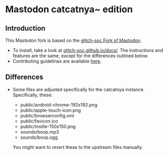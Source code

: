 # Mastodon catcatnya~ edition

## Introduction

This Mastodon fork is based on the [glitch-soc Fork of Mastodon](https://github.com/glitch-soc/mastodon).

- To install, take a look at [glitch-soc.github.io/docs/](https://glitch-soc.github.io/docs/). The instructions and features are the same, except for the differences outlined below.
- Contributing guidelines are available [here](CONTRIBUTING.md).

## Differences

- Some files are adjusted specifically for the catcatnya instance. Specifically, these:
  - public/android-chrome-192x192.png
  - public/apple-touch-icon.png
  - public/browserconfig.xml
  - public/favicon.ico
  - public/mstile-150x150.png
  - sounds/boop.mp3
  - sounds/boop.ogg
  
  You might want to revert these to the upstream files manually.

